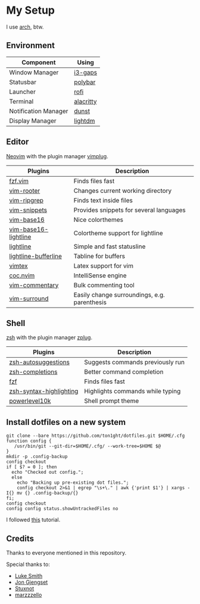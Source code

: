 # My Setup

I use [arch](https://www.archlinux.de/), btw.

## Environment

| Component | Using |
| --- | --- |
| Window Manager | [i3-gaps](https://github.com/Airblader/i3) |
| Statusbar | [polybar](https://github.com/polybar/polybar)|
| Launcher | [rofi](https://github.com/davatorium/rofi)|
| Terminal | [alacritty](https://github.com/alacritty/alacritty)|
| Notification Manager | [dunst](https://github.com/dunst-project/dunst)|
| Display Manager | [lightdm](https://github.com/canonical/lightdm)|

## Editor

[Neovim](https://neovim.io/) with the plugin manager [vimplug](https://github.com/junegunn/vim-plug).

| Plugins | Description |
| --- | --- |
|   [fzf.vim](https://www.github.com/junegunn/fzf.vim) |  Finds files fast|
|   [vim-rooter](https://www.github.com/airblade/vim-rooter) |  Changes current working directory  |
|   [vim-ripgrep](https://www.github.com/jremmen/vim-ripgrep) |  Finds text inside files  |
|   [vim-snippets](https://www.github.com/honza/vim-snippets) |  Provides snippets for several languages |
|   [vim-base16](https://www.github.com/chriskempson/base16-vim/) | Nice colorthemes |
|   [vim-base16-lightline](https://www.github.com/daviesjamie/vim-base16-lightline) |  Colortheme support for lightline  |
|   [lightline](https://www.github.com/itchyny/lightline.vim) |  Simple and fast statusline |
|   [lightline-bufferline](https://github.com/mengelbrecht/lightline-bufferline) | Tabline for buffers |
|   [vimtex](https://www.github.com/lervag/vimtex) |  Latex support for vim  |
|   [coc.nvim](https://www.github.com/neoclide/coc.nvim) |  IntelliSense engine  |
|   [vim-commentary](https://www.github.com/tpope/vim-commentary) |  Bulk commenting tool  |
|   [vim-surround](https://www.github.com/tpope/vim-surround) |  Easily change surroundings, e.g. parenthesis |


## Shell

[zsh](http://zsh.sourceforge.net/) with the plugin manager [zplug](https://github.com/zplug/zplug).

| Plugins | Description |
| --- | --- |
| [zsh-autosuggestions](https://www.github.com/zsh-users/zsh-autosuggestions) | Suggests commands previously run |
| [zsh-completions](https://www.github.com/zsh-users/zsh-completions) | Better command completion |
| [fzf](https://www.github.com/junegunn/fzf) | Finds files fast |
| [zsh-syntax-highlighting](https://www.github.com/zsh-users/zsh-syntax-highlighting) | Highlights commands while typing |
| [powerlevel10k](https://www.github.com/romkatv/powerlevel10k) | Shell prompt theme |

## Install dotfiles on a new system

```shell
git clone --bare https://github.com/ton1ght/dotfiles.git $HOME/.cfg
function config {
   /usr/bin/git --git-dir=$HOME/.cfg/ --work-tree=$HOME $@
}
mkdir -p .config-backup
config checkout
if [ $? = 0 ]; then
  echo "Checked out config.";
  else
    echo "Backing up pre-existing dot files.";
    config checkout 2>&1 | egrep "\s+\." | awk {'print $1'} | xargs -I{} mv {} .config-backup/{}
fi;
config checkout
config config status.showUntrackedFiles no
```
I followed [this](https://www.atlassian.com/git/tutorials/dotfiles) tutorial.
## Credits

Thanks to everyone mentioned in this repository.

Special thanks to:
* [Luke Smith](https://github.com/LukeSmithxyz/)
* [Jon Gjengset](https://github.com/Jonhoo)
* [Stuxnot](https://github.com/Stuxnot)
* [marzzzello](https://github.com/marzzzello)
